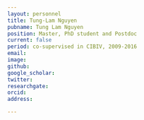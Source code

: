 ```yaml
---
layout: personnel
title: Tung-Lam Nguyen
pubname: Tung Lam Nguyen 
position: Master, PhD student and Postdoc
current: false
period: co-supervised in CIBIV, 2009-2016
email: 
image: 
github: 
google_scholar: 
twitter: 
researchgate: 
orcid: 
address: 

---
```


